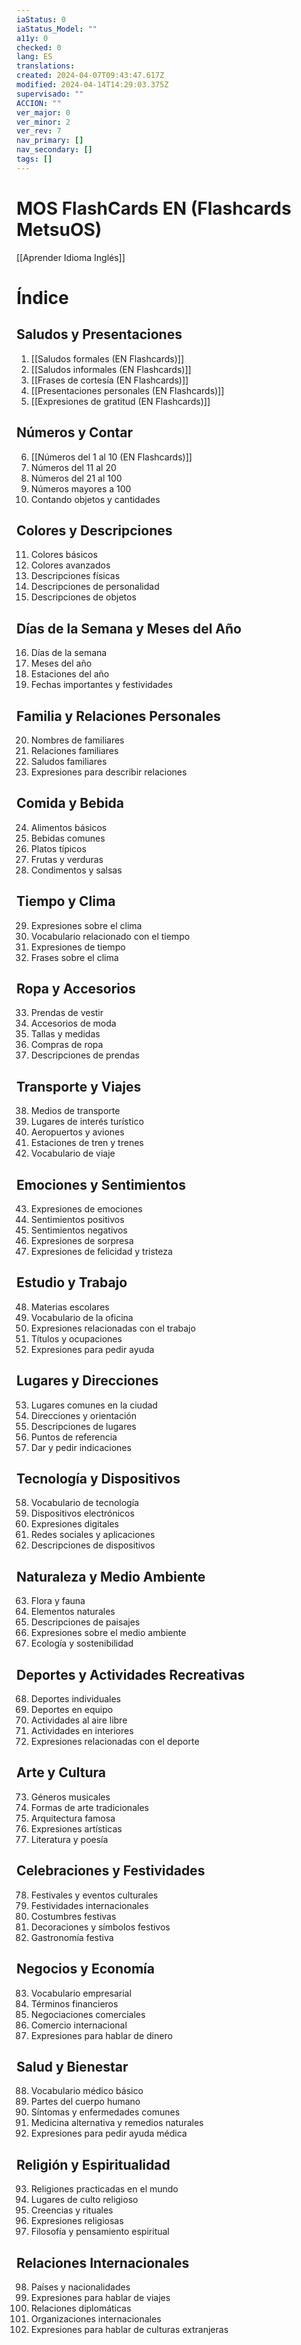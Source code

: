 ```yaml
---
iaStatus: 0
iaStatus_Model: ""
a11y: 0
checked: 0
lang: ES
translations: 
created: 2024-04-07T09:43:47.617Z
modified: 2024-04-14T14:29:03.375Z
supervisado: ""
ACCION: ""
ver_major: 0
ver_minor: 2
ver_rev: 7
nav_primary: []
nav_secondary: []
tags: []
---
```

# MOS FlashCards EN (Flashcards MetsuOS)

[[Aprender Idioma Inglés]]

# Índice

## Saludos y Presentaciones
1. [[Saludos formales (EN Flashcards)]]
2. [[Saludos informales (EN Flashcards)]]
3. [[Frases de cortesía  (EN Flashcards)]]
4. [[Presentaciones personales (EN Flashcards)]]
5. [[Expresiones de gratitud (EN Flashcards)]]

## Números y Contar
6. [[Números del 1 al 10 (EN Flashcards)]]
7. Números del 11 al 20
8. Números del 21 al 100
9. Números mayores a 100
10. Contando objetos y cantidades

## Colores y Descripciones
11. Colores básicos
12. Colores avanzados
13. Descripciones físicas
14. Descripciones de personalidad
15. Descripciones de objetos

## Días de la Semana y Meses del Año
16. Días de la semana
17. Meses del año
18. Estaciones del año
19. Fechas importantes y festividades

## Familia y Relaciones Personales
20. Nombres de familiares
21. Relaciones familiares
22. Saludos familiares
23. Expresiones para describir relaciones

## Comida y Bebida
24. Alimentos básicos
25. Bebidas comunes
26. Platos típicos
27. Frutas y verduras
28. Condimentos y salsas

## Tiempo y Clima
29. Expresiones sobre el clima
30. Vocabulario relacionado con el tiempo
31. Expresiones de tiempo
32. Frases sobre el clima

## Ropa y Accesorios
33. Prendas de vestir
34. Accesorios de moda
35. Tallas y medidas
36. Compras de ropa
37. Descripciones de prendas

## Transporte y Viajes
38. Medios de transporte
39. Lugares de interés turístico
40. Aeropuertos y aviones
41. Estaciones de tren y trenes
42. Vocabulario de viaje

## Emociones y Sentimientos
43. Expresiones de emociones
44. Sentimientos positivos
45. Sentimientos negativos
46. Expresiones de sorpresa
47. Expresiones de felicidad y tristeza

## Estudio y Trabajo
48. Materias escolares
49. Vocabulario de la oficina
50. Expresiones relacionadas con el trabajo
51. Títulos y ocupaciones
52. Expresiones para pedir ayuda

## Lugares y Direcciones
53. Lugares comunes en la ciudad
54. Direcciones y orientación
55. Descripciones de lugares
56. Puntos de referencia
57. Dar y pedir indicaciones

## Tecnología y Dispositivos
58. Vocabulario de tecnología
59. Dispositivos electrónicos
60. Expresiones digitales
61. Redes sociales y aplicaciones
62. Descripciones de dispositivos

## Naturaleza y Medio Ambiente
63. Flora y fauna
64. Elementos naturales
65. Descripciones de paisajes
66. Expresiones sobre el medio ambiente
67. Ecología y sostenibilidad

## Deportes y Actividades Recreativas
68. Deportes individuales
69. Deportes en equipo
70. Actividades al aire libre
71. Actividades en interiores
72. Expresiones relacionadas con el deporte

## Arte y Cultura
73. Géneros musicales
74. Formas de arte tradicionales
75. Arquitectura famosa
76. Expresiones artísticas
77. Literatura y poesía

## Celebraciones y Festividades
78. Festivales y eventos culturales
79. Festividades internacionales
80. Costumbres festivas
81. Decoraciones y símbolos festivos
82. Gastronomía festiva

## Negocios y Economía
83. Vocabulario empresarial
84. Términos financieros
85. Negociaciones comerciales
86. Comercio internacional
87. Expresiones para hablar de dinero

## Salud y Bienestar
88. Vocabulario médico básico
89. Partes del cuerpo humano
90. Síntomas y enfermedades comunes
91. Medicina alternativa y remedios naturales
92. Expresiones para pedir ayuda médica

## Religión y Espiritualidad
93. Religiones practicadas en el mundo
94. Lugares de culto religioso
95. Creencias y rituales
96. Expresiones religiosas
97. Filosofía y pensamiento espiritual

## Relaciones Internacionales
98. Países y nacionalidades
99. Expresiones para hablar de viajes
100. Relaciones diplomáticas
101. Organizaciones internacionales
102. Expresiones para hablar de culturas extranjeras
